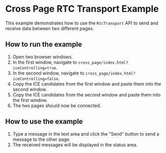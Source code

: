 # Cross Page RTC Transport Example

This example demonstrates how to use the `RtcTransport` API to send and receive data between two different pages.

## How to run the example

1.  Open two browser windows.
2.  In the first window, navigate to `cross_page/index.html?iceControlling=true`.
3.  In the second window, navigate to `cross_page/index.html?iceControlling=false`.
4.  Copy the ICE candidates from the first window and paste them into the second window.
5.  Copy the ICE candidates from the second window and paste them into the first window.
6.  The two pages should now be connected.

## How to use the example

1.  Type a message in the text area and click the "Send" button to send a message to the other page.
2.  The received messages will be displayed in the status area.
